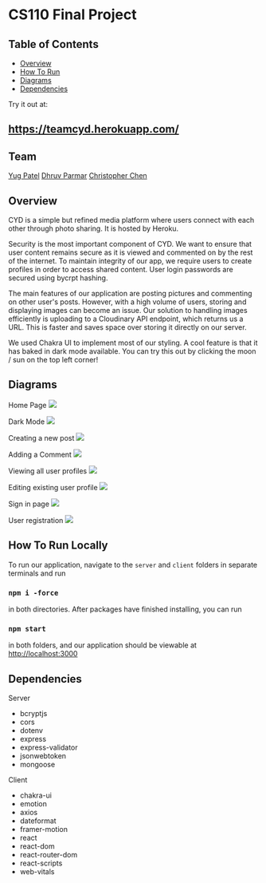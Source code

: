 # CS110 Final Project

## Table of Contents
- [Overview](#overview)
- [How To Run](#how-to-run)
- [Diagrams](#diagrams)
- [Dependencies](#dependencies)

Try it out at:
## https://teamcyd.herokuapp.com/
## Team
<a href="https://github.com/yugpatell" target="_blank">Yug Patel</a>
<a href="https://github.com/P-Dhruv20" target="_blank">Dhruv Parmar</a>
<a href="https://github.com/36tofu" target="_blank">Christopher Chen</a>

## Overview
CYD is a simple but refined media platform where users connect with each other through photo sharing. 
It is hosted by Heroku.

Security is the most important component of CYD. We want to ensure that user content remains secure 
as it is viewed and commented on by the rest of the internet. To maintain integrity of our app, 
we require users to create profiles in order to access shared content. User login passwords are secured using 
bycrpt hashing. 

The main features of our application are posting pictures and commenting on other user's posts. However, with a high volume of users, storing and displaying images can become an issue.
Our solution to handling images efficiently is uploading to a Cloudinary API endpoint, which returns us a URL. This is faster and saves space over storing it directly on our server.

We used Chakra UI to implement most of our styling. A cool feature is that it has baked in dark mode available. You can try this out by clicking the moon / sun on the top left corner!



## Diagrams

Home Page
![](https://user-images.githubusercontent.com/68174967/172293844-39417f27-f41c-453f-89bd-e25a1716817a.JPG)

Dark Mode
![](https://user-images.githubusercontent.com/68174967/172300625-0f3fb667-9508-4b8f-9f51-22554f0da43a.JPG)

Creating a new post
![](https://user-images.githubusercontent.com/68174967/172293820-473b2b89-54cb-4ad0-b4bf-3777c4c4b9aa.JPG)

Adding a Comment
![](https://user-images.githubusercontent.com/68174967/172294175-a485c445-fabc-457d-8440-c25e43c68846.JPG)

Viewing all user profiles
![](https://user-images.githubusercontent.com/68174967/172293872-368b40c8-4e5c-4bbf-8fde-7b0768a24832.JPG)

Editing existing user profile
![](https://user-images.githubusercontent.com/68174967/172293829-9b62cf9a-16d0-49df-b028-51c332e60883.JPG)

Sign in page
![](https://user-images.githubusercontent.com/68174967/172293858-df56c215-f9dd-4940-89cc-a4e39d312cef.JPG)

User registration 
![](https://user-images.githubusercontent.com/68174967/172293868-819b2cde-9b62-409f-ab66-717a084707c4.JPG)



## How To Run Locally
To run our application, navigate to the `server` and `client` folders in separate terminals and run

### `npm i -force`

in both directories. After packages have finished installing, you can run

### `npm start` 

in both folders, and our application should be viewable at [http://localhost:3000](http://localhost:3000)



## Dependencies
Server 
<ul>
    <li>bcryptjs</li>
    <li>cors</li>
    <li>dotenv</li>
    <li>express</li>
    <li>express-validator</li>
    <li>jsonwebtoken</li>
    <li>mongoose</li>
</ul>
Client
<ul>
    <li>chakra-ui</li>
    <li>emotion</li>
    <li>axios</li>
    <li>dateformat</li>
    <li>framer-motion</li>
    <li>react</li>
    <li>react-dom</li>
    <li>react-router-dom</li>
    <li>react-scripts</li>
    <li>web-vitals</li>
</ul>

